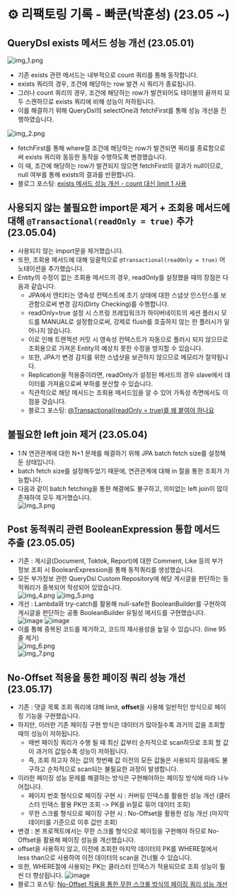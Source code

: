 # ⚙️ 리팩토링 기록 - 빠쿤(박훈성) (23.05 ~)
                                                             
## QueryDsl exists 메서드 성능 개선 (23.05.01)
![img_1.png](https://user-images.githubusercontent.com/71416677/235453056-63f5eb41-0334-4ee7-bca6-ddaedc853d60.png)                         
- 기존 exists 관련 메서드는 내부적으로 count 쿼리를 통해 동작합니다.
- exists 쿼리의 경우, 조건에 해당하는 row 발견 시 쿼리가 종료됩니다.
- 그러나 count 쿼리의 경우, 조건에 해당하는 row가 발견되어도 테이블의 끝까지 모두 스캔하므로 exists 쿼리에 비해 성능이 저하됩니다.
- 이를 해결하기 위해 QueryDsl의 selectOne과 fetchFirst를 통해 성능 개선을 진행하였습니다.

![img_2.png](https://user-images.githubusercontent.com/71416677/235453064-ce3d4f03-e627-4ee8-ab00-ed9af4a00ca5.png)                                     
- fetchFirst를 통해 where절 조건에 해당하는 row가 발견되면 쿼리를 종료함으로써 exists 쿼리와 동등한 동작을 수행하도록 변경했습니다.
- 이 때, 조건에 해당하는 row가 발견되지 않으면 fetchFirst의 결과가 null이므로, null 여부를 통해 exists의 결과를 반환합니다.
- 블로그 포스팅: [exists 메서드 성능 개선 - count 대신 limit 1 사용](https://hungseong.tistory.com/73)                                    
                                  

## 사용되지 않는 불필요한 import문 제거 + 조회용 메서드에 대해 ``@Transactional(readOnly = true)`` 추가 (23.05.04)
- 사용되지 않는 import문을 제거했습니다.
- 또한, 조회용 메서드에 대해 일괄적으로 ``@Transactional(readOnly = true)`` 어노테이션을 추가했습니다.
- Entity의 수정이 없는 조회용 메서드의 경우, readOnly를 설정했을 때의 장점은 다음과 같습니다.
  - JPA에서 엔티티는 영속성 컨텍스트에 초기 상태에 대한 스냅샷 인스턴스를 보관함으로써 변경 감지(Dirty Checking)를 수행합니다.
  - readOnly=true 설정 시 스프링 프레임워크가 하이버네이트의 세션 플러시 모드를 MANUAL로 설정함으로써, 강제로 flush를 호출하지 않는 한 플러시가 일어나지 않습니다.
  - 이로 인해 트랜잭션 커밋 시 영속성 컨텍스트가 자동으로 플러시 되지 않으므로 조회용으로 가져온 Entity의 예상치 못한 수정을 방지할 수 있습니다.
  - 또한, JPA가 변경 감지를 위한 스냅샷을 보관하지 않으므로 메모리가 절약됩니다.
  - Replication을 적용중이라면, readOnly가 설정된 메서드의 경우 slave에서 데이터를 가져옴으로써 부하를 분산할 수 있습니다.
  - 직관적으로 해당 메서드는 조회용 메서드임을 알 수 있어 가독성 측면에서도 이점을 갖습니다.
  - 블로그 포스팅: [@Transactional(readOnly = true)를 왜 붙여야 하나요](https://hungseong.tistory.com/74)
                                
                                    
## 불필요한 left join 제거 (23.05.04)
- 1:N 연관관계에 대한 N+1 문제를 해결하기 위해 JPA batch fetch size를 설정해 둔 상태입니다.
- batch fetch size를 설정해두었기 때문에, 연관관계에 대해 in 절을 통한 조회가 가능합니다.
- 다음과 같이 batch fetching을 통한 해결에도 불구하고, 의미없는 left join이 많이 존재하여 모두 제거했습니다.           
  ![img_3.png](https://user-images.githubusercontent.com/71416677/236240063-20c8f64b-a766-4127-aa15-39088d20e0e2.png)
                                            

## Post 동적쿼리 관련 BooleanExpression 통합 메서드 추출 (23.05.05)
- 기존 : 게시글(Document, Toktok, Report)에 대한 Comment, Like 등의 부가 정보 조회 시 BooleanExpression을 통해 동적쿼리를 생성했습니다.
- 모든 부가정보 관련 QueryDsl Custom Repository에 해당 게시글을 판단하는 동적쿼리가 중복되어 작성되어 있었습니다.      
![img_4.png](https://user-images.githubusercontent.com/71416677/236396640-facea887-d926-49d5-b291-968823c49a62.png)
![img_5.png](https://user-images.githubusercontent.com/71416677/236396900-4d0e5ab5-2556-403c-b31c-676a957f345f.png)
- 개선 : Lambda와 try-catch를 활용해 null-safe한 BooleanBuilder를 구현하여 게시글을 판단하는 공통 BooleanBuilder 유틸성 메서드를 구현했습니다. 
![image](https://user-images.githubusercontent.com/71416677/236397791-072c73d6-2176-42e2-964f-3398138a39a1.png)
![image](https://user-images.githubusercontent.com/71416677/236397773-378c103e-b92f-45cb-842d-8b5bdad83f59.png)
- 이를 통해 중복된 코드를 제거하고, 코드의 재사용성을 높일 수 있습니다. (line 95줄 제거)      
![img_6.png](https://user-images.githubusercontent.com/71416677/236397501-ffbdbade-c541-4b01-b7cf-b363d562effb.png)    
![img_7.png](https://user-images.githubusercontent.com/71416677/236397587-b790797e-8c2a-4c10-9f23-41870dce071a.png)
                                                
## No-Offset 적용을 통한 페이징 쿼리 성능 개선 (23.05.17)
- 기존 : 댓글 목록 조회 쿼리에 대해 limit, **offset**을 사용해 일반적인 방식으로 페이징 기능을 구현했습니다.
- 하지만, 이러한 기존 페이징 구현 방식은 데이터가 많아질수록 과거의 값을 조회할 때의 성능이 저하됩니다.
  - 매번 페이징 쿼리가 수행 될 때 최신 값부터 순차적으로 scan하므로 조회 할 값이 과거의 값일수록 성능이 저하됩니다.
  - 즉, 조회 하고자 하는 값의 첫번째 값 이전의 모든 값들은 사용되지 않음에도 불구하고 순차적으로 scan되는 불필요한 과정이 발생합니다.
- 이러한 페이징 성능 문제를 해결하는 방식은 구현해야하는 페이징 방식에 따라 나누어집니다.
  - 페이지 번호 형식으로 페이징 구현 시 : 커버링 인덱스를 활용한 성능 개선 (클러스터 인덱스 활용 PK만 조회 -> PK를 in절로 묶어 데이터 조회)
  - 무한 스크롤 형식으로 페이징 구현 시 : No-Offset을 활용한 성능 개선 (마지막 데이터를 기준으로 이후 값만 조회)
- 변경 : 본 프로젝트에서는 무한 스크롤 형식으로 페이징을 구현해야 하므로 No-Offset을 활용해 페이징 성능을 개선했습니다.
- offset을 사용하지 않고, 이전에 조회한 마지막 데이터의 PK를 WHERE절에서 less than으로 사용하여 이전 데이터의 scan을 건너뛸 수 있습니다.
- 또한, WHERE절에 사용되는 PK는 클러스터 인덱스가 적용되므로 조회 성능이 훨씬 더 향상됩니다.
![image](https://github.com/approval-please/approval-please-Spring/assets/71416677/8ba3ec2d-c640-4992-9033-4c033fc4188c)
- 블로그 포스팅: [No-Offset 적용을 통한 무한 스크롤 방식의 페이징 쿼리 성능 개선](https://hungseong.tistory.com/75)
